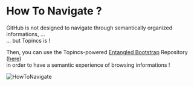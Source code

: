 How To Navigate ?
==

GitHub is not designed to navigate through semantically organized informations, ...   
... but Topincs is !

Then, you can use the Topincs-powered <a href="https://github.com/iPlumb3r/EntangledBootstrap/blob/master/ReadMe.md">Entangled Bootstrap</a> Repository (<a href="https://www.topincs.com/EntangledBootstrap/">here</a>)   
in order to have a semantic experience of browsing informations !

![HowToNavigate](https://github.com/iPlumb3r/BigPicture/blob/master/Images/HowToNavigate.png)
